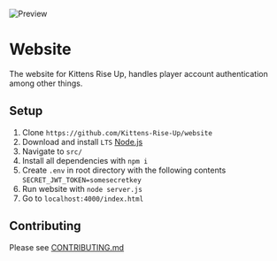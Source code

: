 ![Preview](https://user-images.githubusercontent.com/6277739/130340855-f1509868-e921-4f65-8efb-253567212a96.png)

# Website
The website for Kittens Rise Up, handles player account authentication among other things.

## Setup
1. Clone `https://github.com/Kittens-Rise-Up/website`
2. Download and install `LTS` [Node.js](https://nodejs.org/en/)
3. Navigate to `src/`
4. Install all dependencies with `npm i`
5. Create `.env` in root directory with the following contents `SECRET_JWT_TOKEN=somesecretkey`
6. Run website with `node server.js`
7. Go to `localhost:4000/index.html`

## Contributing
Please see [CONTRIBUTING.md](https://github.com/Kittens-Rise-Up/website/blob/main/CONTRIBUTING.md)
